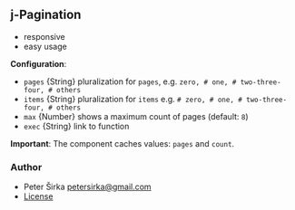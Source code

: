 ## j-Pagination

- responsive
- easy usage

__Configuration__:

- `pages` {String} pluralization for `pages`, e.g. `zero, # one, # two-three-four, # others`
- `items` {String} pluralization for `items` e.g. `# zero, # one, # two-three-four, # others`
- `max` {Number} shows a maximum count of pages (default: `8`)
- `exec` {String} link to function

__Important__:
The component caches values: `pages` and `count`.

### Author

- Peter Širka <petersirka@gmail.com>
- [License](https://www.totaljs.com/licenses/)